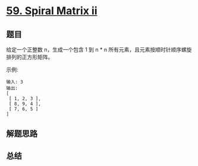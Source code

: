# [59. Spiral Matrix ii](https://leetcode-cn.com/problems/spiral-matrix-ii/)

## 题目

给定一个正整数 n，生成一个包含 1 到 n * n 所有元素，且元素按顺时针顺序螺旋排列的正方形矩阵。

示例:

```
输入: 3
输出:
[
 [ 1, 2, 3 ],
 [ 8, 9, 4 ],
 [ 7, 6, 5 ]
]
```



## 解题思路


## 总结


